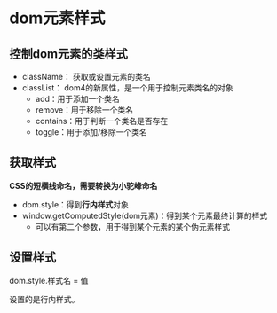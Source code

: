 # dom元素样式

## 控制dom元素的类样式

- className： 获取或设置元素的类名
- classList： dom4的新属性，是一个用于控制元素类名的对象
  - add：用于添加一个类名
  - remove：用于移除一个类名
  - contains：用于判断一个类名是否存在
  - toggle：用于添加/移除一个类名


## 获取样式

**CSS的短横线命名，需要转换为小驼峰命名**

- dom.style：得到**行内样式**对象
- window.getComputedStyle(dom元素)：得到某个元素最终计算的样式
  - 可以有第二个参数，用于得到某个元素的某个伪元素样式

## 设置样式

dom.style.样式名 = 值

设置的是行内样式。
